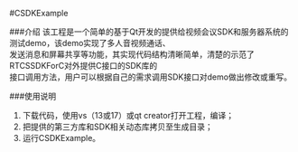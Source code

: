 
#CSDKExample 

###介绍
该工程是一个简单的基于Qt开发的提供给视频会议SDK和服务器系统的测试demo，该demo实现了多人音视频通话、<br>
发送消息和屏幕共享等功能，其实现代码结构清晰简单，清楚的示范了RTCSSDKForC对外提供C接口的SDK库的<br>
接口调用方法，用户可以根据自己的需求调用SDK接口对demo做出修改或重写。<br>

###使用说明
1. 下载代码，使用vs（13或17）或qt creator打开工程，编译；<br>
2. 把提供的第三方库和SDK相关动态库拷贝至生成目录；<br>
3. 运行CSDKExample。<br>